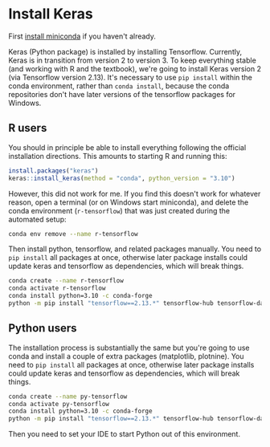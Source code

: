 # Install Keras

First [install miniconda](https://docs.anaconda.com/free/miniconda/miniconda-install/) if you haven't already.

Keras (Python package) is installed by installing Tensorflow. Currently, Keras is in transition from version 2 to version 3. To keep everything stable (and working with R and the textbook), we're going to install Keras version 2 (via Tensorflow version 2.13). It's necessary to use `pip install` within the conda environment, rather than `conda install`, because the conda repositories don't have later versions of the tensorflow packages for Windows.



## R users

You should in principle be able to install everything following the official installation directions. This amounts to starting R and running this:

```R
install.packages("keras")
keras::install_keras(method = "conda", python_version = "3.10")
```

However, this did not work for me. If you find this doesn't work for whatever reason, open a terminal (or on Windows start miniconda), and delete the conda environment (`r-tensorflow`) that was just created during the automated setup:

```bash
conda env remove --name r-tensorflow
```

Then install python, tensorflow, and related packages manually. You need to `pip install` all packages at once, otherwise later package installs could update keras and tensorflow as dependencies, which will break things.

```bash
conda create --name r-tensorflow
conda activate r-tensorflow
conda install python=3.10 -c conda-forge
python -m pip install "tensorflow==2.13.*" tensorflow-hub tensorflow-datasets scipy requests Pillow h5py pandas pydot
```



## Python users

The installation process is substantially the same but you're going to use conda and install a couple of extra packages (matplotlib, plotnine). You need to `pip install` all packages at once, otherwise later package installs could update keras and tensorflow as dependencies, which will break things.

```bash
conda create --name py-tensorflow
conda activate py-tensorflow
conda install python=3.10 -c conda-forge
python -m pip install "tensorflow==2.13.*" tensorflow-hub tensorflow-datasets scipy requests Pillow h5py pandas pydot matplotlib plotnine
```

Then you need to set your IDE to start Python out of this environment.